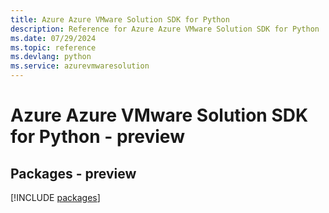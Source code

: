 ```yaml
---
title: Azure Azure VMware Solution SDK for Python
description: Reference for Azure Azure VMware Solution SDK for Python
ms.date: 07/29/2024
ms.topic: reference
ms.devlang: python
ms.service: azurevmwaresolution
---
```

# Azure Azure VMware Solution SDK for Python - preview
## Packages - preview
[!INCLUDE [packages](azure-vmware-solution-index.md)]